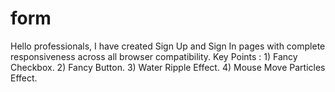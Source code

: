 # form
Hello professionals, I have created Sign Up and Sign In pages with complete responsiveness across all browser compatibility. Key Points : 1) Fancy Checkbox. 2) Fancy Button. 3) Water Ripple Effect. 4) Mouse Move Particles Effect. 

